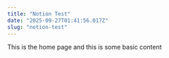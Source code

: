 ```yaml
---
title: "Notion Test"
date: "2025-09-27T01:41:56.017Z"
slug: "notion-test"
---
```



This is the home page and this is some basic content

